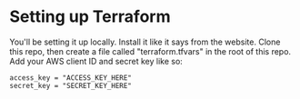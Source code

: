# Setting up Terraform

You'll be setting it up locally. Install it like it says from the website. Clone this repo, then create a file called "terraform.tfvars" in the root of this repo. Add your AWS client ID and secret key like so:

    access_key = "ACCESS_KEY_HERE"
    secret_key = "SECRET_KEY_HERE"
